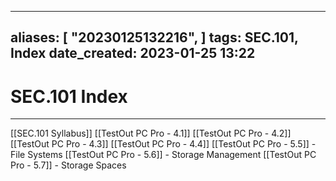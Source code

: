 
---
aliases: [ "20230125132216",  ]
tags: SEC.101, Index
date_created: 2023-01-25 13:22
---
# SEC.101 Index
---
[[SEC.101 Syllabus]]
[[TestOut PC Pro - 4.1]]
[[TestOut PC Pro - 4.2]]
[[TestOut PC Pro - 4.3]]
[[TestOut PC Pro - 4.4]]
[[TestOut PC Pro - 5.5]] - File Systems
[[TestOut PC Pro - 5.6]] - Storage Management
[[TestOut PC Pro - 5.7]] - Storage Spaces
